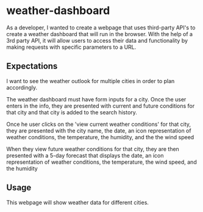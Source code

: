 # weather-dashboard

As a developer, I wanted to create a webpage that uses third-party API's to create a weather dashboard that will run in the browser. With the help of a 3rd party API, it will allow users to access their data and functionality by making requests with specific parameters to a URL.

## Expectations

I want to see the weather outlook for multiple cities in order to plan accordingly. 

The weather dashboard must have form inputs for a city. Once the user enters in the info, they are presented with current and future conditions for that city and that city is added to the search history. 

Once he user clicks on the 'view current weather conditions' for that city, they are presented with the city name, the date, an icon representation of weather conditions, the temperature, the humidity, and the the wind speed

When they view future weather conditions for that city, they are then presented with a 5-day forecast that displays the date, an icon representation of weather conditions, the temperature, the wind speed, and the humidity

## Usage

This webpage will show weather data for different cities.
